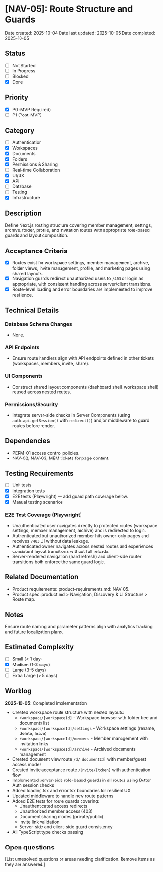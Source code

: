 # [NAV-05]: Route Structure and Guards

Date created: 2025-10-04
Date last updated: 2025-10-05
Date completed: 2025-10-05

## Status

- [ ] Not Started
- [ ] In Progress
- [ ] Blocked
- [x] Done

## Priority

- [x] P0 (MVP Required)
- [ ] P1 (Post-MVP)

## Category

- [ ] Authentication
- [x] Workspaces
- [x] Documents
- [x] Folders
- [x] Permissions & Sharing
- [ ] Real-time Collaboration
- [x] UI/UX
- [x] API
- [ ] Database
- [ ] Testing
- [x] Infrastructure

## Description

Define Next.js routing structure covering member management, settings, archive, folder, profile, and invitation routes with appropriate role-based guards and layout composition.

## Acceptance Criteria

- [x] Routes exist for workspace settings, member management, archive, folder views, invite management, profile, and marketing pages using shared layouts.
- [x] Navigation guards redirect unauthorized users to `/403` or login as appropriate, with consistent handling across server/client transitions.
- [x] Route-level loading and error boundaries are implemented to improve resilience.

## Technical Details

### Database Schema Changes

- None.

### API Endpoints

- Ensure route handlers align with API endpoints defined in other tickets (workspaces, members, invite, share).

### UI Components

- Construct shared layout components (dashboard shell, workspace shell) reused across nested routes.

### Permissions/Security

- Integrate server-side checks in Server Components (using `auth.api.getSession()` with `redirect()`) and/or middleware to guard routes before render.

## Dependencies

- PERM-01 access control policies.
- NAV-02, NAV-03, MEM tickets for page content.

## Testing Requirements

- [ ] Unit tests
- [x] Integration tests
- [x] E2E tests (Playwright) — add guard path coverage below.
- [x] Manual testing scenarios

### E2E Test Coverage (Playwright)

- Unauthenticated user navigates directly to protected routes (workspace settings, member management, archive) and is redirected to login.
- Authenticated but unauthorized member hits owner-only pages and receives `/403` UI without data leakage.
- Authenticated owner navigates across nested routes and experiences consistent layout transitions without full reloads.
- Server-rendered navigation (hard refresh) and client-side router transitions both enforce the same guard logic.

## Related Documentation

- Product requirements: product-requirements.md: NAV-05.
- Product spec: product.md > Navigation, Discovery & UI Structure > Route map.

## Notes

Ensure route naming and parameter patterns align with analytics tracking and future localization plans.

## Estimated Complexity

- [ ] Small (< 1 day)
- [x] Medium (1-3 days)
- [ ] Large (3-5 days)
- [ ] Extra Large (> 5 days)

## Worklog

**2025-10-05**: Completed implementation
- Created workspace route structure with nested layouts:
  - `/workspace/[workspaceId]` - Workspace browser with folder tree and documents list
  - `/workspace/[workspaceId]/settings` - Workspace settings (rename, delete, leave)
  - `/workspace/[workspaceId]/members` - Member management with invitation links
  - `/workspace/[workspaceId]/archive` - Archived documents management
- Created document view route `/d/[documentId]` with member/guest access modes
- Created invite acceptance route `/invite/[token]` with authentication flow
- Implemented server-side role-based guards in all routes using Better Auth session checks
- Added loading.tsx and error.tsx boundaries for resilient UX
- Updated middleware to handle new route patterns
- Added E2E tests for route guards covering:
  - Unauthenticated access redirects
  - Unauthorized member access (403)
  - Document sharing modes (private/public)
  - Invite link validation
  - Server-side and client-side guard consistency
- All TypeScript type checks passing

## Open questions

[List unresolved questions or areas needing clarification. Remove items as they are answered.]

